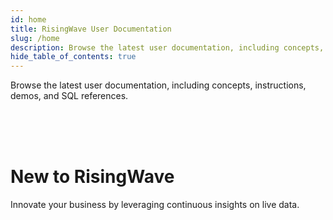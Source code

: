 ```yaml
---
id: home
title: RisingWave User Documentation
slug: /home
description: Browse the latest user documentation, including concepts, instructions, demos, and SQL references.
hide_table_of_contents: true
---
```


Browse the latest user documentation, including concepts, instructions, demos, and SQL references.

<br/><br/><br/>

# New to RisingWave

Innovate your business by leveraging continuous insights on live data.
